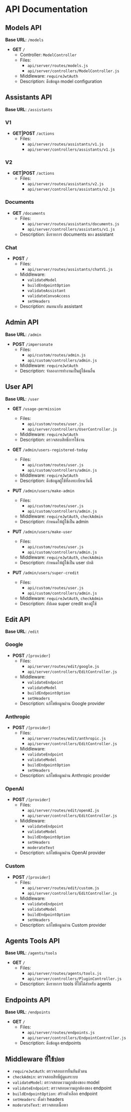 # API Documentation

## Models API
**Base URL**: `/models`
- **GET** `/`
  - Controller: `ModelController`
  - Files:
    - `api/server/routes/models.js`
    - `api/server/controllers/ModelController.js`
  - Middleware: `requireJwtAuth`
  - Description: ดึงข้อมูล model configuration

## Assistants API
**Base URL**: `/assistants`

### V1
- **GET|POST** `/actions`
  - Files:
    - `api/server/routes/assistants/v1.js`
    - `api/server/controllers/assistants/v1.js`

### V2
- **GET|POST** `/actions`
  - Files:
    - `api/server/routes/assistants/v2.js`
    - `api/server/controllers/assistants/v2.js`

### Documents
- **GET** `/documents`
  - Files:
    - `api/server/routes/assistants/documents.js`
    - `api/server/controllers/assistants/v1.js`
  - Description: ดึงรายการ documents ของ assistant

### Chat
- **POST** `/`
  - Files:
    - `api/server/routes/assistants/chatV1.js`
  - Middleware: 
    - `validateModel`
    - `buildEndpointOption`
    - `validateAssistant`
    - `validateConvoAccess`
    - `setHeaders`
  - Description: สนทนากับ assistant

## Admin API
**Base URL**: `/admin`

- **POST** `/impersonate`
  - Files:
    - `api/custom/routes/admin.js`
    - `api/custom/controllers/admin.js`
  - Middleware: `requireJwtAuth`
  - Description: จำลองการทำงานเป็นผู้ใช้คนอื่น

## User API
**Base URL**: `/user`

- **GET** `/usage-permission`
  - Files:
    - `api/custom/routes/user.js`
    - `api/server/controllers/UserController.js`
  - Middleware: `requireJwtAuth`
  - Description: ตรวจสอบสิทธิ์การใช้งาน

- **GET** `/admin/users-registered-today`
  - Files:
    - `api/custom/routes/user.js`
    - `api/custom/controllers/admin.js`
  - Middleware: `requireJwtAuth`
  - Description: ดึงข้อมูลผู้ใช้ที่ลงทะเบียนวันนี้

- **PUT** `/admin/users/make-admin`
  - Files:
    - `api/custom/routes/user.js`
    - `api/custom/controllers/admin.js`
  - Middleware: `requireJwtAuth`, `checkAdmin`
  - Description: กำหนดให้ผู้ใช้เป็น admin

- **PUT** `/admin/users/make-user`
  - Files:
    - `api/custom/routes/user.js`
    - `api/custom/controllers/admin.js`
  - Middleware: `requireJwtAuth`, `checkAdmin`
  - Description: กำหนดให้ผู้ใช้เป็น user ปกติ

- **PUT** `/admin/users/super-credit`
  - Files:
    - `api/custom/routes/user.js`
    - `api/custom/controllers/admin.js`
  - Middleware: `requireJwtAuth`, `checkAdmin`
  - Description: อัปเดต super credit ของผู้ใช้

## Edit API
**Base URL**: `/edit`

### Google
- **POST** `/[provider]`
  - Files:
    - `api/server/routes/edit/google.js`
    - `api/server/controllers/EditController.js`
  - Middleware:
    - `validateEndpoint`
    - `validateModel`
    - `buildEndpointOption`
    - `setHeaders`
  - Description: แก้ไขข้อมูลผ่าน Google provider

### Anthropic
- **POST** `/[provider]`
  - Files:
    - `api/server/routes/edit/anthropic.js`
    - `api/server/controllers/EditController.js`
  - Middleware:
    - `validateEndpoint`
    - `validateModel`
    - `buildEndpointOption`
    - `setHeaders`
  - Description: แก้ไขข้อมูลผ่าน Anthropic provider

### OpenAI
- **POST** `/[provider]`
  - Files:
    - `api/server/routes/edit/openAI.js`
    - `api/server/controllers/EditController.js`
  - Middleware:
    - `validateEndpoint`
    - `validateModel`
    - `buildEndpointOption`
    - `setHeaders`
    - `moderateText`
  - Description: แก้ไขข้อมูลผ่าน OpenAI provider

### Custom
- **POST** `/[provider]`
  - Files:
    - `api/server/routes/edit/custom.js`
    - `api/server/controllers/EditController.js`
  - Middleware:
    - `validateEndpoint`
    - `validateModel`
    - `buildEndpointOption`
    - `setHeaders`
  - Description: แก้ไขข้อมูลผ่าน Custom provider

## Agents Tools API
**Base URL**: `/agents/tools`

- **GET** `/`
  - Files:
    - `api/server/routes/agents/tools.js`
    - `api/server/controllers/PluginController.js`
  - Description: ดึงรายการ tools ที่ใช้ได้สำหรับ agents

## Endpoints API
**Base URL**: `/endpoints`

- **GET** `/`
  - Files:
    - `api/server/routes/endpoints.js`
    - `api/server/controllers/EndpointController.js`
  - Description: ดึงข้อมูล endpoints

## Middleware ที่ใช้บ่อย
- `requireJwtAuth`: ตรวจสอบการยืนยันตัวตน
- `checkAdmin`: ตรวจสอบสิทธิ์ผู้ดูแลระบบ
- `validateModel`: ตรวจสอบความถูกต้องของ model
- `validateEndpoint`: ตรวจสอบความถูกต้องของ endpoint
- `buildEndpointOption`: สร้างตัวเลือก endpoint
- `setHeaders`: ตั้งค่า headers
- `moderateText`: ตรวจสอบเนื้อหา 